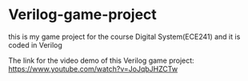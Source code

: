 # Verilog-game-project
this is my game project for the course Digital System(ECE241) and it is coded in Verilog

The link for the video demo of this Verilog game project: https://www.youtube.com/watch?v=JoJqbJHZCTw
